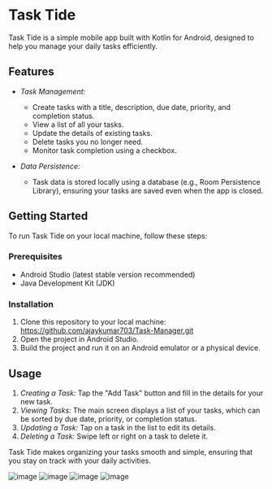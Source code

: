 # Task Tide

Task Tide is a simple mobile app built with Kotlin for Android, designed to help you manage your daily tasks efficiently.

## Features

- *Task Management:*
  - Create tasks with a title, description, due date, priority, and completion status.
  - View a list of all your tasks.
  - Update the details of existing tasks.
  - Delete tasks you no longer need.
  - Monitor task completion using a checkbox.

- *Data Persistence:*
  - Task data is stored locally using a database (e.g., Room Persistence Library), ensuring your tasks are saved even when the app is closed.

## Getting Started

To run Task Tide on your local machine, follow these steps:

### Prerequisites

- Android Studio (latest stable version recommended)
- Java Development Kit (JDK)

### Installation

1. Clone this repository to your local machine: https://github.com/ajaykumar703/Task-Manager.git
2. Open the project in Android Studio.
3. Build the project and run it on an Android emulator or a physical device.

## Usage

1. *Creating a Task:* Tap the "Add Task" button and fill in the details for your new task.
2. *Viewing Tasks:* The main screen displays a list of your tasks, which can be sorted by due date, priority, or completion status.
3. *Updating a Task:* Tap on a task in the list to edit its details.
4. *Deleting a Task:* Swipe left or right on a task to delete it.

Task Tide makes organizing your tasks smooth and simple, ensuring that you stay on track with your daily activities.

![image](https://github.com/user-attachments/assets/f13c8e7d-beab-4239-80c6-ef940797154f)
![image](https://github.com/user-attachments/assets/49527d69-74a8-4d9a-9b65-c6a4cc6445b3)
![image](https://github.com/user-attachments/assets/8038734c-8c73-4884-8451-e69463e72a47)
![image](https://github.com/user-attachments/assets/7906405e-1d5d-42d1-9dcd-a48bebc42fca)



